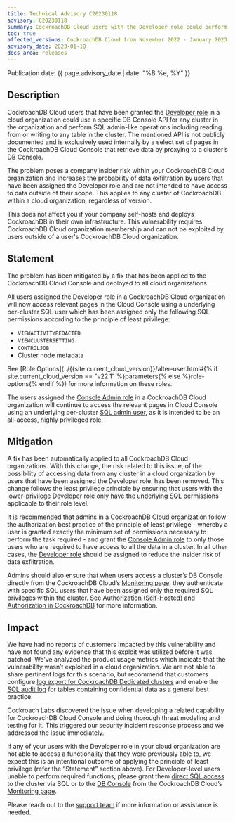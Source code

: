 ```yaml
---
title: Technical Advisory C20230118
advisory: C20230118
summary: CockroachDB Cloud users with the Developer role could perform SQL admin-like operations using a specific internal DB Console API.
toc: true
affected_versions: CockroachDB Cloud from November 2022 - January 2023
advisory_date: 2023-01-18
docs_area: releases
---
```


Publication date: {{ page.advisory_date | date: "%B %e, %Y" }}

## Description

CockroachDB Cloud users that have been granted the [Developer role](../cockroachcloud/console-access-management.html#developer) in a cloud organization could use a specific DB Console API for any cluster in the organization and perform SQL admin-like operations including reading from or writing to any table in the cluster. The mentioned API is not publicly documented and is exclusively used internally by a select set of pages in the CockroachDB Cloud Console that retrieve data by proxying to a cluster’s DB Console. 

The problem poses a company insider risk within your CockroachDB Cloud organization and increases the probability of data exfiltration by users that have been assigned the Developer role and are not intended to have access to data outside of their scope. This applies to any cluster of CockroachDB within a cloud organization, regardless of version. 

This does not affect you if your company self-hosts and deploys CockroachDB in their own infrastructure. This vulnerability requires CockroachDB Cloud organization membership and can not be exploited by users outside of a user's CockroachDB Cloud organization.

## Statement

The problem has been mitigated by a fix that has been applied to the CockroachDB Cloud Console and deployed to all cloud organizations. 

All users assigned the Developer role in a CockroachDB Cloud organization will now access relevant pages in the Cloud Console using a underlying per-cluster SQL user which has been assigned only the following SQL permissions according to the principle of least privilege:

- `VIEWACTIVITYREDACTED`
- `VIEWCLUSTERSETTING`
- `CONTROLJOB`
- Cluster node metadata

See [Role Options](../{{site.current_cloud_version}}/alter-user.html#{% if site.current_cloud_version == "v22.1" %}parameters{% else %}role-options{% endif %}) for more information on these roles.

The users assigned the [Console Admin role](../cockroachcloud/console-access-management.html#console-admin) in a CockroachDB Cloud organization will continue to access the relevant pages in Cloud Console using an underlying per-cluster [SQL admin user](../{{site.current_cloud_version}}/security-reference/authorization.html#admin-role), as it is intended to be an all-access, highly privileged role.

## Mitigation

A fix has been automatically applied to all CockroachDB Cloud organizations. With this change, the risk related to this issue, of the possibility of accessing data from any cluster in a cloud organization by users that have been assigned the Developer role, has been removed. This change follows the least privilege principle by ensuring that users with the lower-privilege Developer role only have the underlying SQL permissions applicable to their role level.

It is recommended that admins in a CockroachDB Cloud organization follow the authorization best practice of the principle of least privilege - whereby a user is granted exactly the minimum set of permissions necessary to perform the task required - and grant the [Console Admin role](../cockroachcloud/console-access-management.html#console-admin) to only those users who are required to have access to all the data in a cluster. In all other cases, the [Developer role](../cockroachcloud/console-access-management.html#developer) should be assigned to reduce the insider risk of data exfiltration. 

Admins should also ensure that when users access a cluster’s DB Console directly from the CockroachDB Cloud’s [Monitoring page](../cockroachcloud/monitoring-page.html#access-the-db-console), they authenticate with specific SQL users that have been assigned only the required SQL privileges within the cluster. See [Authorization (Self-Hosted)](../{{site.current_cloud_version}}/authorization.html) and [Authorization in CockroachDB](../{{site.current_cloud_version}}/security-reference/authorization.html) for more information.

## Impact

We have had no reports of customers impacted by this vulnerability and have not found any evidence that this exploit was utilized before it was patched. We’ve analyzed the product usage metrics which indicate that the vulnerability wasn’t exploited in a cloud organization. We are not able to share pertinent logs for this scenario, but recommend that customers configure [log export for CockroachDB Dedicated clusters](../cockroachcloud/export-logs.html) and enable the [SQL audit log](../{{site.current_cloud_version}}/sql-audit-logging.html) for tables containing confidential data as a general best practice.

Cockroach Labs discovered the issue when developing a related capability for CockroachDB Cloud Console and doing thorough threat modeling and testing for it. This triggered our security incident response process and we addressed the issue immediately.

If any of your users with the Developer role in your cloud organization are not able to access a functionality that they were previously able to, we expect this is an intentional outcome of applying the principle of least privilege (refer the “Statement” section above). For Developer-level users unable to perform required functions, please grant them [direct SQL access](../{{site.current_cloud_version}}/cockroach-sql.html) to the cluster via SQL or to the [DB Console](../{{site.current_cloud_version}}/ui-overview.html) from the CockroachDB Cloud’s [Monitoring page](../cockroachcloud/monitoring-page.html#access-the-db-console).

Please reach out to the [support team](https://support.cockroachlabs.com/) if more information or assistance is needed.
